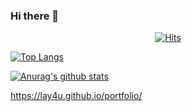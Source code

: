 ### Hi there 👋

<!--
**Lay4U/Lay4U** is a ✨ _special_ ✨ repository because its `README.md` (this file) appears on your GitHub profile.

Here are some ideas to get you started:

- 🔭 I’m currently working on ...
- 🌱 I’m currently learning ...
- 👯 I’m looking to collaborate on ...
- 🤔 I’m looking for help with ...
- 💬 Ask me about ...
- 📫 How to reach me: ...
- 😄 Pronouns: ...
- ⚡ Fun fact: ...
-->
 <div align=center>
	
  [![Hits](https://hits.seeyoufarm.com/api/count/incr/badge.svg?url=https%3A%2F%2Fgithub.com%2Fzzsza)](https://hits.seeyoufarm.com) 
	
  </div>
  
[![Top Langs](https://github-readme-stats.vercel.app/api/top-langs/?username=Shinbogyeong)](https://github.com/Shinbogyeong/Shinbogyeong)

[![Anurag's github stats](https://github-readme-stats.vercel.app/api?username=Shinbogyeong)](https://github.com/Shinbogyeong/Shinbogyeong)

https://lay4u.github.io/portfolio/
